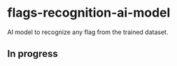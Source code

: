 # flags-recognition-ai-model
AI model to recognize any flag from the trained dataset.
## In progress

